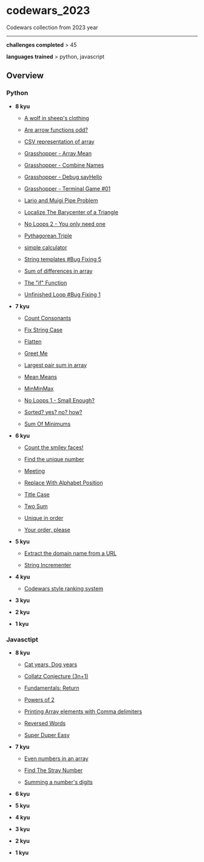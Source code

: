 # codewars_2023

Codewars collection from 2023 year

---

**challenges completed** > 45

**languages trained** > python, javascript


## Overview 

### Python

- **8 kyu**

  - [A wolf in sheep's clothing](./python/8kyu/a_wolf_in_sheeps_clothing/challenge.md)
 
  - [Are arrow functions odd?](./python/8kyu/are_arrow_functions_odd/challenge.md)

  - [CSV representation of array](./python/8kyu/csv_representation_of_array/challenge.md)

  - [Grasshopper - Array Mean](./python/8kyu/grasshopper_array_mean/challenge.md)

  - [Grasshopper - Combine Names](./python/8kyu/grasshopper_combine_names/challenge.md)

  - [Grasshopper - Debug sayHello](./python/8kyu/grasshopper_debug_sayhello/challenge.md)
 
  - [Grasshopper - Terminal Game #01](./python/8kyu/grasshopper_terminal_game_01/challenge.md)
 
  - [Lario and Muigi Pipe Problem](./python/8kyu/lario_and_muigi_pipe_problem/challenge.md)

  - [Localize The Barycenter of a Triangle](./python/8kyu/localize_the_barycenter_of_a_triangle/challenge.md)
  
  - [No Loops 2 - You only need one](./python/8kyu/no_loops_2_-_you_only_need_one/challenge.md)
  
  - [Pythagorean Triple](./python/8kyu/pythagorean_triple/challenge.md)
  
  - [simple calculator](./python/8kyu/simple_calculator/challenge.md)

  - [String templates #Bug Fixing 5](./python/8kyu/string_templates_bug_fixing/challenge.md)
  
  - [Sum of differences in array](./python/8kyu/sum_of_differences_in_array/challenge.md)
  
  - [The "if" Function](./python/8kyu/the_if_function/challenge.md)
  
  - [Unfinished Loop #Bug Fixing 1](./python/8kyu/unfinished_loop_bug_fixing/challenge.md)

 
- **7 kyu**
  
  - [Count Consonants](./python/7kyu/count_consonants/challenge.md)
  
  - [Fix String Case](./python/7kyu/fix_string_case/challenge.md)
  
  - [Flatten](./python/7kyu/flatten/challenge.md) 
 
  - [Greet Me](./python/7kyu/greet_me/challenge.md)
  
  - [Largest pair sum in array](./python/7kyu/largest_pair_sum_in_array/challenge.md) 
  
  - [Mean Means](./python/7kyu/mean_means/challenge.md)

  - [MinMinMax](./python/7kyu/minminmax/challenge.md)
  
  - [No Loops 1 - Small Enough?](./python/7kyu/no_loops_1_-_small_enough/challenge.md)
  
  - [Sorted? yes? no? how?](./python/7kyu/sorted_yes_no_how/challenge.md)
   
  - [Sum Of Minimums](./python/7kyu/sum_of_minimums/challenge.md) 
  
  
- **6 kyu**
  
  - [Count the smiley faces!](./python/6kyu/count_the_smiley_faces/challenge.md)

  - [Find the unique number](./python/6kyu/find_unique/challenge.md)
  
  - [Meeting](./python/6kyu/meeting/challenge.md)
  
  - [Replace With Alphabet Position](./python/6kyu/replace_with_alphabet_position/challenge.md)
  
  - [Title Case](./python/6kyu/title_case/challenge.md)
  
  - [Two Sum](./python/6kyu/two_sum/challenge.md)
  
  - [Unique in order](./python/6kyu/unique_in_order/challenge.md)
    
  - [Your order, please](./python/6kyu/your_order_please/challenge.md)
  
- **5 kyu**

  - [Extract the domain name from a URL](./python/5kyu/extract_domain_name_from_url/challenge.md)
  
  - [String Incrementer](./python/5kyu/string_incrementer/challenge.md)
  
- **4 kyu**

  - [Codewars style ranking system](./python/4kyu/codewars_style_ranking_system/challenge.md)

- **3 kyu**
- **2 kyu**
- **1 kyu**

### Javasctipt

- **8 kyu**
  
  - [Cat years, Dog years](./javascript/8kyu/cat_years_dog_years/challenge.md)
  
  - [Collatz Conjecture (3n+1)](./javascript/8kyu/collatz_conjecture_(3n+1)/boiler/challenge.md)

  - [Fundamentals: Return](./javascript/8kyu/fundamentals_return/challenge.md)
  
  - [Powers of 2](./javascript/8kyu/powers_of_2/challenge.md)
  
  - [Printing Array elements with Comma delimiters](./javascript/8kyu/printing_array_elements_with_comma_delimiters/challenge.md)
  
  - [Reversed Words](./javascript/8kyu/reversed_words/challenge.md)

  - [Super Duper Easy](./javascript/8kyu/super_duper_easy/challenge.md)

- **7 kyu**

  - [Even numbers in an array](./javascript/7kyu/even_numbers_in_an_array/challenge.md)

  - [Find The Stray Number](./javascript/7kyu/find_stray_number/challenge.md)
  
  - [Summing a number's digits](./javascript/7kyu/summing_a_numbers_digits/challenge.md)
  
- **6 kyu**
- **5 kyu**
- **4 kyu**
- **3 kyu**
- **2 kyu**
- **1 kyu**
